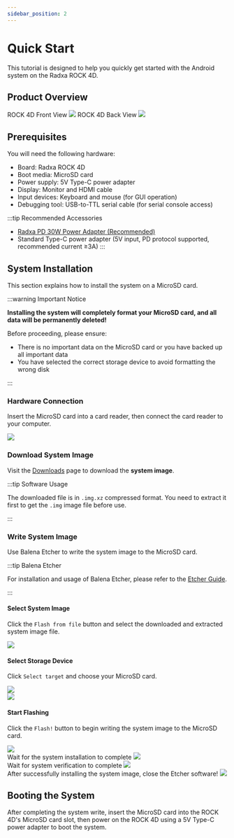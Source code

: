 ```yaml
---
sidebar_position: 2
---
```


# Quick Start

This tutorial is designed to help you quickly get started with the Android system on the Radxa ROCK 4D.

## Product Overview

<div style={{textAlign: 'center'}}>
   ROCK 4D Front View
   <img src="/en/img/rock4/4d/rock4d-top.webp" style={{width: '50%', maxWidth: '1200px'}} />
   ROCK 4D Back View
    <img src="/en/img/rock4/4d/rock4d-bottom.webp" style={{width: '50%', maxWidth: '1200px'}} />
</div>

## Prerequisites

You will need the following hardware:

- Board: Radxa ROCK 4D
- Boot media: MicroSD card
- Power supply: 5V Type-C power adapter
- Display: Monitor and HDMI cable
- Input devices: Keyboard and mouse (for GUI operation)
- Debugging tool: USB-to-TTL serial cable (for serial console access)

:::tip Recommended Accessories

- [Radxa PD 30W Power Adapter (Recommended)](https://radxa.com/products/accessories/power-pd-30w)
- Standard Type-C power adapter (5V input, PD protocol supported, recommended current ≥3A)
  :::

## System Installation

This section explains how to install the system on a MicroSD card.

:::warning Important Notice

**Installing the system will completely format your MicroSD card, and all data will be permanently deleted!**

Before proceeding, please ensure:

- There is no important data on the MicroSD card or you have backed up all important data
- You have selected the correct storage device to avoid formatting the wrong disk

:::

### Hardware Connection

Insert the MicroSD card into a card reader, then connect the card reader to your computer.

<div style={{ textAlign: "center" }}>
  <img
    src="/en/img/common/radxa-os/install-system/sd-reader.webp"
    style={{ width: "100%", maxWidth: "1200px" }}
  />
</div>

### Download System Image

Visit the [Downloads](../../download) page to download the **system image**.

:::tip Software Usage

The downloaded file is in `.img.xz` compressed format. You need to extract it first to get the `.img` image file before use.

:::

### Write System Image

Use Balena Etcher to write the system image to the MicroSD card.

:::tip Balena Etcher

For installation and usage of Balena Etcher, please refer to the [Etcher Guide](/common/radxa-os/install-system/balena-etcher).

:::

#### Select System Image

Click the `Flash from file` button and select the downloaded and extracted system image file.

<div style={{ textAlign: "center" }}>
  <img
    src="/en/img/common/radxa-os/install-system/etcher-select-image.webp"
    style={{ width: "100%", maxWidth: "1200px" }}
  />
</div>

#### Select Storage Device

Click `Select target` and choose your MicroSD card.

<div style={{ textAlign: "center" }}>
  <img
    src="/en/img/common/radxa-os/install-system/etcher-select-sd-01.webp"
    style={{ width: "100%", maxWidth: "1200px" }}
  />
</div>

<div style={{ textAlign: "center" }}>
  <img
    src="/en/img/common/radxa-os/install-system/etcher-select-sd-02.webp"
    style={{ width: "100%", maxWidth: "1200px" }}
  />
</div>

#### Start Flashing

Click the `Flash!` button to begin writing the system image to the MicroSD card.

<div style={{ textAlign: "center" }}>
  <img
    src="/en/img/common/radxa-os/install-system/etcher-flash.webp"
    style={{ width: "100%", maxWidth: "1200px" }}
  />
</div>

<div style={{ textAlign: "center" }}>
  Wait for the system installation to complete
  <img
    src="/en/img/common/radxa-os/install-system/etcher-flashing.webp"
    style={{ width: "100%", maxWidth: "1200px" }}
  />
</div>

<div style={{ textAlign: "center" }}>
  Wait for system verification to complete
  <img
    src="/en/img/common/radxa-os/install-system/etcher-valid.webp"
    style={{ width: "100%", maxWidth: "1200px" }}
  />
</div>

<div style={{ textAlign: "center" }}>
  After successfully installing the system image, close the Etcher software!
  <img
    src="/en/img/common/radxa-os/install-system/etcher-completed.webp"
    style={{ width: "100%", maxWidth: "1200px" }}
  />
</div>

## Booting the System

After completing the system write, insert the MicroSD card into the ROCK 4D's MicroSD card slot, then power on the ROCK 4D using a 5V Type-C power adapter to boot the system.
